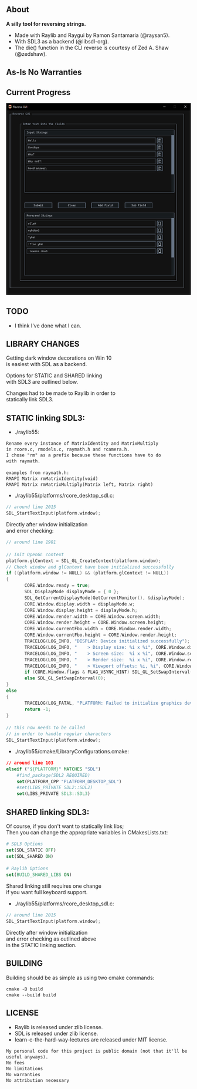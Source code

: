 About
-----
**A silly tool for reversing strings.**

- Made with Raylib and Raygui by Ramon Santamaria (@raysan5).
- With SDL3 as a backend (@libsdl-org).
- The die() function in the CLI reverse is courtesy of Zed A. Shaw (@zedshaw).

## As-Is No Warranties

Current Progress
-----------------  
![Looking pretty good so far](ReverseGUI.jpg)

TODO
-----
- I think I've done what I can.

LIBRARY CHANGES
---------------
Getting dark window decorations on Win 10\
is easiest with SDL as a backend.

Options for STATIC and SHARED linking\
with SDL3 are outlined below.

Changes had to be made to Raylib in order to\
statically link SDL3.

## STATIC linking SDL3:

- ./raylib55:
```
Rename every instance of MatrixIdentity and MatrixMultiply
in rcore.c, rmodels.c, raymath.h and rcamera.h.
I chose "rm" as a prefix because these functions have to do
with raymath.

examples from raymath.h:
RMAPI Matrix rmMatrixIdentity(void)
RMAPI Matrix rmMatrixMultiply(Matrix left, Matrix right)
```

- ./raylib55/platforms/rcore_desktop_sdl.c:

```c
// around line 2015
SDL_StartTextInput(platform.window);
```
Directly after window initialization\
and error checking:
```c
// around line 1981

// Init OpenGL context
platform.glContext = SDL_GL_CreateContext(platform.window);
// Check window and glContext have been initialized successfully
if ((platform.window != NULL) && (platform.glContext != NULL))
{
       CORE.Window.ready = true;
       SDL_DisplayMode displayMode = { 0 };
       SDL_GetCurrentDisplayMode(GetCurrentMonitor(), &displayMode);
       CORE.Window.display.width = displayMode.w;
       CORE.Window.display.height = displayMode.h;
       CORE.Window.render.width = CORE.Window.screen.width;
       CORE.Window.render.height = CORE.Window.screen.height;
       CORE.Window.currentFbo.width = CORE.Window.render.width;
       CORE.Window.currentFbo.height = CORE.Window.render.height;
       TRACELOG(LOG_INFO, "DISPLAY: Device initialized successfully");
       TRACELOG(LOG_INFO, "    > Display size: %i x %i", CORE.Window.display.width, CORE.Window.display.height);
       TRACELOG(LOG_INFO, "    > Screen size:  %i x %i", CORE.Window.screen.width, CORE.Window.screen.height);
       TRACELOG(LOG_INFO, "    > Render size:  %i x %i", CORE.Window.render.width, CORE.Window.render.height);
       TRACELOG(LOG_INFO, "    > Viewport offsets: %i, %i", CORE.Window.renderOffset.x, CORE.Window.renderOffset.y);
       if (CORE.Window.flags & FLAG_VSYNC_HINT) SDL_GL_SetSwapInterval(1);
       else SDL_GL_SetSwapInterval(0);
}
else
{
       TRACELOG(LOG_FATAL, "PLATFORM: Failed to initialize graphics device");
       return -1;
}

// this now needs to be called
// in order to handle regular characters
SDL_StartTextInput(platform.window);
```

- ./raylib55/cmake/LibraryConfigurations.cmake:
```cmake
// around line 103
elseif ("${PLATFORM}" MATCHES "SDL")
    #find_package(SDL2 REQUIRED)
    set(PLATFORM_CPP "PLATFORM_DESKTOP_SDL")
    #set(LIBS_PRIVATE SDL2::SDL2)
    set(LIBS_PRIVATE SDL3::SDL3)
```
## SHARED linking SDL3:

Of course, if you don't want to statically link libs;\
Then you can change the appropriate variables in CMakesLists.txt:
```cmake
# SDL3 Options
set(SDL_STATIC OFF)
set(SDL_SHARED ON)

# Raylib Options
set(BUILD_SHARED_LIBS ON)
```

Shared linking still requires one change\
if you want full keyboard support.
- ./raylib55/platforms/rcore_desktop_sdl.c:
```c
// around line 2015
SDL_StartTextInput(platform.window);
```
Directly after window initialization\
and error checking as outlined above\
in the STATIC linking section.

BUILDING
--------
Building should be as simple as using two cmake commands:
```shell
cmake -B build
cmake --build build
```

LICENSE
-------
- Raylib is released under zlib license.
- SDL is released under zlib license.
- learn-c-the-hard-way-lectures are released under MIT license.

```
My personal code for this project is public domain (not that it'll be useful anyways).
No fees
No limitations
No warranties
No attribution necessary 
```
